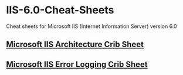# IIS-6.0-Cheat-Sheets
Cheat sheets for Microsoft IIS (Internet Information Server) version 6.0

## [Microsoft IIS Architecture Crib Sheet](https://github.com/microscum/IIS-6.0-Cheat-Sheets/files/Microsoft-IIS-6.0-Architecture-Crib-Sheet.pdf)



## [Microsoft IIS Error Logging Crib Sheet](https://github.com/microscum/IIS-6.0-Cheat-Sheets/files/Microsoft-IIS-6.0-Error-Logging-Crib-Sheet.pdf)
